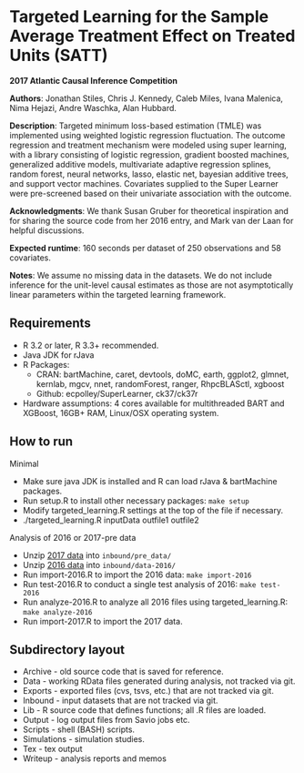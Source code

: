 # Targeted Learning for the Sample Average Treatment Effect on Treated Units (SATT)

**2017 Atlantic Causal Inference Competition**

**Authors**: Jonathan Stiles, Chris J. Kennedy, Caleb Miles, Ivana Malenica, Nima Hejazi, Andre Waschka, Alan Hubbard.

**Description**: Targeted minimum loss-based estimation (TMLE) was implemented using weighted logistic regression fluctuation. The outcome regression and treatment mechanism were modeled using super learning, with a library consisting of logistic regression, gradient boosted machines, generalized additive models, multivariate adaptive regression splines, random forest, neural networks, lasso, elastic net, bayesian additive trees, and support vector machines. Covariates supplied to the Super Learner were pre-screened based on their univariate association with the outcome.

**Acknowledgments**: We thank Susan Gruber for theoretical inspiration and for sharing the source code from her 2016 entry, and Mark van der Laan for helpful discussions.

**Expected runtime**: 160 seconds per dataset of 250 observations and 58 covariates.

**Notes**: We assume no missing data in the datasets. We do not include inference for the unit-level causal estimates as those are not asymptotically linear parameters within the targeted learning framework. 

## Requirements

* R 3.2 or later, R 3.3+ recommended.
* Java JDK for rJava
* R Packages:
    * CRAN: bartMachine, caret, devtools, doMC, earth, ggplot2, glmnet, kernlab, mgcv, nnet, randomForest, ranger, RhpcBLASctl, xgboost
    * Github: ecpolley/SuperLearner, ck37/ck37r
* Hardware assumptions: 4 cores available for multithreaded BART and XGBoost, 16GB+ RAM, Linux/OSX operating system.


## How to run

Minimal

* Make sure java JDK is installed and R can load rJava & bartMachine packages.
* Run setup.R to install other necessary packages: `make setup`
* Modify targeted_learning.R settings at the top of the file if necessary.
* ./targeted_learning.R inputData outfile1 outfile2

Analysis of 2016 or 2017-pre data

* Unzip [2017 data](http://faculty.chicagobooth.edu/richard.hahn/pre_data.tar.gz) into `inbound/pre_data/`
* Unzip [2016 data](https://drive.google.com/file/d/0B8TUkApaUlsGekFSblJWa25NM1E/edit) into `inbound/data-2016/`
* Run import-2016.R to import the 2016 data: `make import-2016`
* Run test-2016.R to conduct a single test analysis of 2016: `make test-2016`
* Run analyze-2016.R to analyze all 2016 files using targeted_learning.R: `make analyze-2016`
* Run import-2017.R to import the 2017 data.


## Subdirectory layout

* Archive - old source code that is saved for reference.
* Data - working RData files generated during analysis, not tracked via git.
* Exports - exported files (cvs, tsvs, etc.) that are not tracked via git.
* Inbound - input datasets that are not tracked via git.
* Lib - R source code that defines functions; all .R files are loaded.
* Output - log output files from Savio jobs  etc.
* Scripts - shell (BASH) scripts.
* Simulations - simulation studies.
* Tex - tex output
* Writeup - analysis reports and memos
